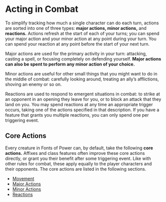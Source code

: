 # Acting in Combat
To simplify tracking how much a single character can do each turn, actions are sorted into one of three types: **major actions, minor actions,** and **reactions.** Actions refresh at the start of each of your turns; you can spend your major action and your minor action at any point during your turn. You can spend your reaction at any point before the start of your next turn.

Major actions are used for the primary activity in your turn: attacking, casting a spell, or focusing completely on defending yourself. **Major actions can also be spent to perform any minor action of your choice.**

Minor actions are useful for other small things that you might want to do in the middle of combat: carefully looking around, treating an ally’s afflictions, shoving an enemy or so on.

Reactions are used to respond to emergent situations in combat: to strike at an opponent in an opening they leave for you, or to block an attack that they land on you. You may spend reactions at any time an appropriate trigger occurs, taking one of the actions specified in that description. If you have a feature that grants you multiple reactions, you can only spend one per triggering event.

## Core Actions 
Every creature in Fonts of Power can, by default, take the following **core actions.** Affixes and class features often improve these core actions directly, or grant you their benefit after some triggering event. Like with other rules for combat, these apply equally to the player characters and their opponents. The core actions are listed in the following sections.
* [Movement](rules/combat/acting-in-combat/movement.md)
* [Major Actions](rules/combat/acting-in-combat/major-actions.md)
* [Minor Actions](rules/combat/acting-in-combat/minor-actions.md)
* [Reactions](rules/combat/acting-in-combat/reactions.md)
